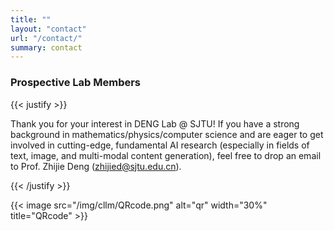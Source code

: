 ```yaml
---
title: ""
layout: "contact"
url: "/contact/"
summary: contact
---
```


### Prospective Lab Members

{{< justify >}}

Thank you for your interest in DENG Lab @ SJTU! If you have a strong background in mathematics/physics/computer science and are eager to get involved in cutting-edge, fundamental AI research (especially in fields of text, image, and multi-modal content generation), feel free to drop an email to Prof. Zhijie Deng (zhijied@sjtu.edu.cn).

{{< /justify >}}

{{< image src="/img/cllm/QRcode.png" alt="qr" width="30%" title="QRcode" >}}

